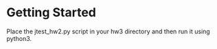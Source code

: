# Getting Started

Place the jtest_hw2.py script in your hw3 directory and then run it using
python3.
